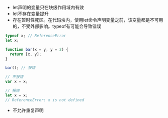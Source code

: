 * let声明的变量只在块级作用域内有效
* let不存在变量提升
* 存在暂时性死区。在代码块内，使用let命令声明变量之前，该变量都是不可用的，不受外部影响。typeof有可能会导致错误

```js
typeof x; // ReferenceError
let x;
```

```js
function bar(x = y, y = 2) {
  return [x, y];
}

bar(); // 报错
```

```js
// 不报错
var x = x;

// 报错
let x = x;
// ReferenceError: x is not defined
```

* 不允许重复声明



